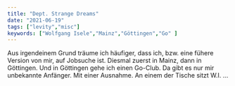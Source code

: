 ```yaml
---
title: "Dept. Strange Dreams"
date: "2021-06-19"
tags: ["levity","misc"]
keywords: ["Wolfgang Isele","Mainz","Göttingen","Go" ]
---
```

Aus irgendeinem Grund träume ich häufiger, dass ich, bzw. eine fühere Version von mir, auf Jobsuche ist. Diesmal zuerst in Mainz, dann in Göttingen. Und in Göttingen gehe ich einen Go-Club. Da gibt es nur mir unbekannte Anfänger. Mit einer Ausnahme. An einem der Tische sitzt W.I. …